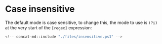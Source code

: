 # Case insensitive

The default mode is case sensitive, to change this, the mode to use is `(?i)` at the very start of the `[regex]` expression:

```powershell
<!-- concat-md::include "./files/insensitive.ps1" -->
```
